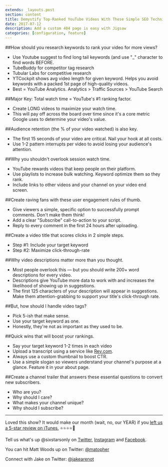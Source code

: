 ```yaml
---
extends: _layouts.post
section: content
title: Demystify Top-Ranked YouTube Videos With These Simple SEO Techniques
date: 2017-07-12
description: Add a custom 404 page is easy with Jigsaw
categories: [configuration, feature]
---
```


##How should you research keywords to rank your video for more views?

- Use Youtube suggest to find long tail keywords (and use "\_" character to find words BEFORE.
- TubeBuddy for competitor tag research
- Tubular Labs for competitive research
- YTCockpit shows avg video length for given keyword. Helps you avoid keywords with a packed 1st page of high-quality videos.
- Best = YouTube Analytics. Analytics > Traffic Sources > YouTube Search

##Major Key: Total watch time = YouTube's #1 ranking factor.

- Create LONG videos to maximize your watch time.
- This will pay off across the board over time since it's a core metric Google uses to determine your video's value.

##Audience retention (the % of your video watched) is also key.

- The first 15 seconds of your video are critical. Nail your hook at all costs.
- Use 1-2 pattern interrupts per video to avoid losing your audience's attention.

##Why you shouldn't overlook session watch time.

- YouTube rewards videos that keep people on their platform.
- Use playlists to increase bulk watching. Keyword optimize them so they rank.
- Include links to other videos and your channel on your video end screen.

##Create raving fans with these user engagement rules of thumb.

- Give viewers a simple, specific option to successfully prompt comments. Don't make them think!
- Add a clear "Subscribe" call-to-action to your script.
- Reply to every comment in the first 24 hours after uploading.

##Create a video title that scores clicks in 2 simple steps.

- Step #1: Include your target keyword
- Step #2: Maximize click-through-rate

##Why video descriptions matter more than you thought.

- Most people overlook this — but you should write 200+ word descriptions for every video.
- Descriptions give YouTube more data to work with and increases the likelihood of showing up in suggestions.
- The first 125 characters of your description will appear in suggestions. Make them attention-grabbing to support your title's click-through rate.

##But, how should I handle video tags?

- Pick 5-ish that make sense.
- Use your target keyword as one.
- Honestly, they're not as important as they used to be.

##Quick wins that will boost your rankings.

- Say your target keyword 1-2 times in each video
- Upload a transcript using a service like [Rev.com](https://www.rev.com/).
- Always use a custom thumbnail to boost CTR.
- Use a simple slogan so viewers understand your channel's purpose at a glance. Feature it in your about page.

##Create a channel trailer that answers these essential questions to convert new subscribers.

- Who are you?
- Why should I care?
- What makes your channel unique?
- Why should I subscribe?

---

Loved this show? It would make our month (wait, no, our YEAR) if you [left us a 5-star review on iTunes.](https://itunes.apple.com/us/podcast/six-stars-only/id1372509198) ⭐⭐⭐⭐🌟

Tell us what's up @sixstarsonly on [Twitter](https://twitter.com/sixstarsonly), [Instagram](https://www.instagram.com/sixstarsonly/) and [Facebook](https://www.facebook.com/sixstarsonly/).

You can hit Matt Woods up on Twitter: [@matopher](https://twitter.com/matopher)

Connect with Jake on Twitter: [@jakearenot](https://twitter.com/jakearenot)

